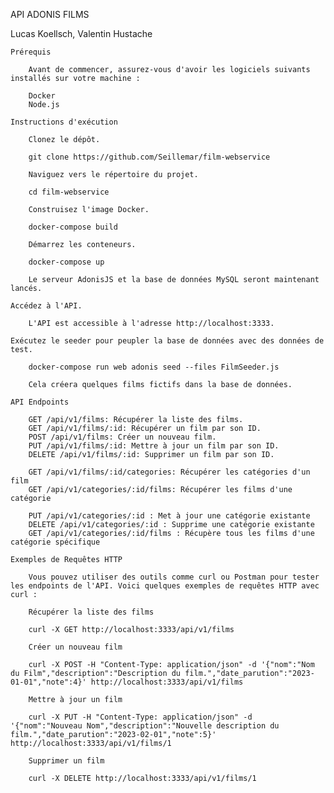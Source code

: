 API ADONIS FILMS

Lucas Koellsch, Valentin Hustache

    Prérequis

        Avant de commencer, assurez-vous d'avoir les logiciels suivants installés sur votre machine :

        Docker
        Node.js

    Instructions d'exécution

        Clonez le dépôt.

        git clone https://github.com/Seillemar/film-webservice

        Naviguez vers le répertoire du projet.

        cd film-webservice

        Construisez l'image Docker.

        docker-compose build

        Démarrez les conteneurs.

        docker-compose up

        Le serveur AdonisJS et la base de données MySQL seront maintenant lancés.

    Accédez à l'API.

        L'API est accessible à l'adresse http://localhost:3333.

    Exécutez le seeder pour peupler la base de données avec des données de test.

        docker-compose run web adonis seed --files FilmSeeder.js

        Cela créera quelques films fictifs dans la base de données.

    API Endpoints

        GET /api/v1/films: Récupérer la liste des films.
        GET /api/v1/films/:id: Récupérer un film par son ID.
        POST /api/v1/films: Créer un nouveau film.
        PUT /api/v1/films/:id: Mettre à jour un film par son ID.
        DELETE /api/v1/films/:id: Supprimer un film par son ID.

        GET /api/v1/films/:id/categories: Récupérer les catégories d'un film
        GET /api/v1/categories/:id/films: Récupérer les films d'une catégorie

        PUT /api/v1/categories/:id : Met à jour une catégorie existante
        DELETE /api/v1/categories/:id : Supprime une catégorie existante
        GET /api/v1/categories/:id/films : Récupère tous les films d'une catégorie spécifique

    Exemples de Requêtes HTTP

        Vous pouvez utiliser des outils comme curl ou Postman pour tester les endpoints de l'API. Voici quelques exemples de requêtes HTTP avec curl :

        Récupérer la liste des films

        curl -X GET http://localhost:3333/api/v1/films

        Créer un nouveau film

        curl -X POST -H "Content-Type: application/json" -d '{"nom":"Nom du Film","description":"Description du film.","date_parution":"2023-01-01","note":4}' http://localhost:3333/api/v1/films

        Mettre à jour un film

        curl -X PUT -H "Content-Type: application/json" -d '{"nom":"Nouveau Nom","description":"Nouvelle description du film.","date_parution":"2023-02-01","note":5}' http://localhost:3333/api/v1/films/1

        Supprimer un film

        curl -X DELETE http://localhost:3333/api/v1/films/1
